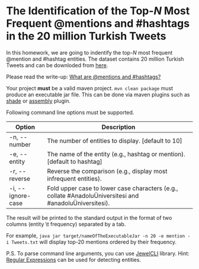 # The Identification of the Top-*N* Most Frequent @mentions and #hashtags in the 20 million Turkish Tweets

In this homework, we are going to indentify the top-*N* most frequent @mention and #hashtag entities. 
The dataset contains 20 million Turkish Tweets and can be downloded from [here](www.kemik.yildiz.edu.tr/data/File/20milyontweet.rar).

Please read the write-up: [What are @mentions and #hashtags?](www.ibm.com/developerworks/community/help/index.jsp?topic=%2Fcom.ibm.lotus.connections.common.help%2Fr_common_mention_hashtag.html)

Your project **must** be a valid maven project. `mvn clean package` must produce an executable jar file.
This can be done via maven plugins such as [shade](https://maven.apache.org/plugins/maven-shade-plugin) or [assembly](https://maven.apache.org/plugins/maven-assembly-plugin) plugin.

Following command line options must be supported. 

Option | Description
------------ | -------------
-n, --number | The number of entities to display. [default to 10]
-e, --entity | The name of the entity (e.g., hashtag or mention). [default to hashtag]
-r, --reverse | Reverse the comparison (e.g., display most infrequent entities).
-i, --ignore-case |	Fold upper case to lower case characters (e.g., collate #AnadoluÜniversitesi and #anadoluÜniversitesi).

The result will be printed to the standard output in the format of two columns (entity \t frequency) separated by a tab.

For example, `java jar target/nameOfTheExecutableJar -n 20 -e mention -i Tweets.txt` will display top-20 mentions ordered by their frequency.

P.S. To parse command line arguments, you can use [JewelCLI](http://jewelcli.lexicalscope.com) library.
Hint: [Regular Expressions](https://docs.oracle.com/javase/tutorial/essential/regex/) can be used for detecting entities.
